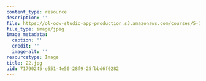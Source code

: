 ```yaml
---
content_type: resource
description: ''
file: https://ol-ocw-studio-app-production.s3.amazonaws.com/courses/5-112-principles-of-chemical-science-fall-2005/71790245e5514e5028f925fbbd6f0282_22.jpg
file_type: image/jpeg
image_metadata:
  caption: ''
  credit: ''
  image-alt: ''
resourcetype: Image
title: 22.jpg
uid: 71790245-e551-4e50-28f9-25fbbd6f0282
---
```

